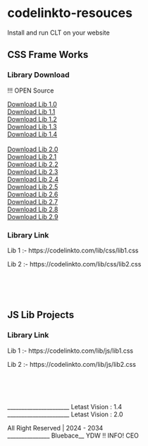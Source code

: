 # codelinkto-resouces
Install and run CLT on your website

## CSS Frame Works
### Library Download



!!! OPEN Source

<a href="https:bluebace.com">Download Lib 1.0</a><br>
<a href="https:bluebace.com">Download Lib 1.1</a><br>
<a href="https:bluebace.com">Download Lib 1.2</a><br>
<a href="https:bluebace.com">Download Lib 1.3</a><br>
<a href="https:bluebace.com">Download Lib 1.4</a><br><br>
<a href="https:bluebace.com">Download Lib 2.0</a><br>
<a href="https:bluebace.com">Download Lib 2.1</a><br>
<a href="https:bluebace.com">Download Lib 2.2</a><br>
<a href="https:bluebace.com">Download Lib 2.3</a> <br>
<a href="https:bluebace.com">Download Lib 2.4</a><br>
<a href="https:bluebace.com">Download Lib 2.5</a><br>
<a href="https:bluebace.com">Download Lib 2.6</a><br>
<a href="https:bluebace.com">Download Lib 2.7</a><br>
<a href="https:bluebace.com">Download Lib 2.8</a><br>
<a href="https:bluebace.com">Download Lib 2.9</a><br>

### Library Link
  <div class="url-box">
    <p>Lib 1 :- https://codelinkto.com/lib/css/lib1.css</p>
    <p>Lib 2 :- https://codelinkto.com/lib/css/lib2.css</p>
  </div>
<br>
<br>

<br>

## JS Lib Projects 
### Library Link
  <div class="url-box">
    <p>Lib 1 :- https://codelinkto.com/lib/js/lib1.css</p>
    <p>Lib 2 :- https://codelinkto.com/lib/js/lib2.css</p>
  </div>
  <br>
  <br>

  <br>
  
 
______________________ Letast Vision : 1.4<br>
______________________ Letast Vision : 2.0 

All Right Reserved | 2024 - 2034 <br>_______________ Bluebace__ YDW !! INFO! CEO








